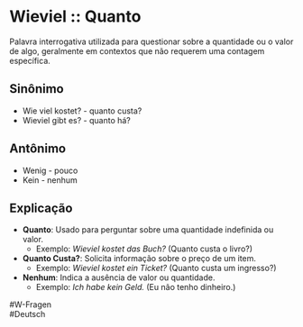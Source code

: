 # Wieviel :: Quanto
Palavra interrogativa utilizada para questionar sobre a quantidade ou o valor de algo, geralmente em contextos que não requerem uma contagem específica.

## Sinônimo
- Wie viel kostet? - quanto custa?  
- Wieviel gibt es? - quanto há?  

## Antônimo
- Wenig - pouco  
- Kein - nenhum  

## Explicação
- **Quanto**: Usado para perguntar sobre uma quantidade indefinida ou valor.
  - Exemplo: *Wieviel kostet das Buch?* (Quanto custa o livro?)
- **Quanto Custa?**: Solicita informação sobre o preço de um item.
  - Exemplo: *Wieviel kostet ein Ticket?* (Quanto custa um ingresso?)
- **Nenhum**: Indica a ausência de valor ou quantidade.
  - Exemplo: *Ich habe kein Geld.* (Eu não tenho dinheiro.)

#W-Fragen  
#Deutsch
